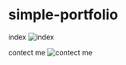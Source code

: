 # simple-portfolio

index
![index](https://user-images.githubusercontent.com/113893813/199395685-55b9023c-b6ca-45b0-83a9-6d820390f8ef.png)

contect me
![contect me](https://user-images.githubusercontent.com/113893813/199395727-7377c570-1aa1-4ef0-8c94-f886311b47d7.png)
